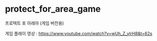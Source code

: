 # protect_for_area_game
프로텍트 포 아레아 (게임 버전용)

게임 플레이 영상 : https://www.youtube.com/watch?v=wUh_Z_ylrH8&t=62s
